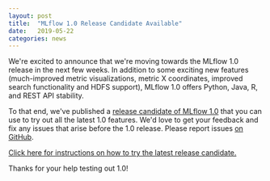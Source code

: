 ```yaml
---
layout: post
title:  "MLflow 1.0 Release Candidate Available"
date:   2019-05-22
categories: news
---
```


We're excited to announce that we're moving towards the MLflow 1.0 release in the next few weeks. In addition to some exciting new features (much-improved metric visualizations, metric X coordinates, improved search functionality and HDFS support), MLflow 1.0 offers Python, Java, R, and REST API stability.

To that end, we've published a [release candidate of MLflow 1.0](https://docs.google.com/document/d/1Hu1y73aR21uDPbuUTBlTfSN7e5tR-9txqk_VHlCnupk/edit#) that you can use to try out all the latest 1.0 features. We'd love to get your feedback and fix any issues that arise before the 1.0 release. Please report issues [on GitHub](https://github.com/mlflow/mlflow/issues).

[Click here for instructions on how to try the latest release candidate.](https://docs.google.com/document/d/1Hu1y73aR21uDPbuUTBlTfSN7e5tR-9txqk_VHlCnupk/edit#)

Thanks for your help testing out 1.0!

